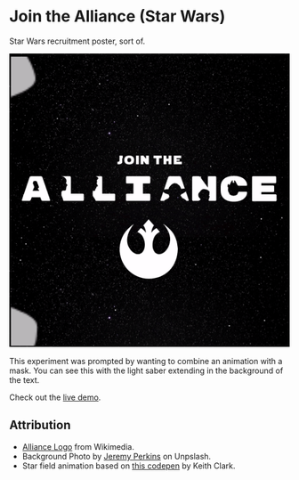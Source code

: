 # Join the Alliance (Star Wars)

Star Wars recruitment poster, sort of.

![screenshot](img/screenshot.gif)

This experiment  was prompted by wanting to combine an animation with a mask. You can see this with the light saber extending in the background of the text.

Check out the [live demo](https://codepen.io/robjoeol/pen/KKgKzXp).

## Attribution

- [Alliance Logo](https://commons.wikimedia.org/wiki/File:Flag_of_the_Rebel_Alliance.svg) from Wikimedia.
- Background Photo by [Jeremy Perkins](https://unsplash.com/@jeremyperkins?utm_source=unsplash&amp;utm_medium=referral&amp;utm_content=creditCopyText) on Unpslash.
- Star field animation based on [this codepen](https://codepen.io/keithclark/pen/ibEnk) by Keith Clark.
